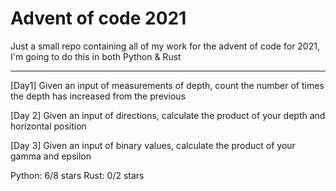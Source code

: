 # Advent of code 2021

Just a small repo containing all of my work for the advent of code for 2021, I'm going to do this in both Python & Rust

---

[Day1]
Given an input of measurements of depth, count the number of times the depth has increased from the previous

[Day 2]
Given an input of directions, calculate the product of your depth and horizontal position

[Day 3]
Given an input of binary values, calculate the product of your gamma and epsilon

Python:	6/8 stars
Rust:		0/2 stars
